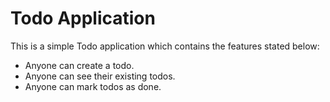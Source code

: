 # Todo Application

 This is a simple Todo application which contains the features stated below:
 - Anyone can create a todo.
 - Anyone can see their existing todos.
 - Anyone can mark todos as done.